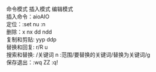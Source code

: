命令模式	插入模式	编辑模式  
插入命令：aioAIO  
定位：:set nu :n  
删除：x nx dd ndd  
复制和剪贴: yyp ddp   
替换和回复: r/R	u  
搜索和替换: /关键词	n :范围/要替换的关键词/替换为关键词/g  
保存退出：:wq ZZ :q!